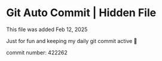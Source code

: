 # Git Auto Commit | Hidden File

This file was added Feb 12, 2025

Just for fun and keeping my daily git commit active 🤪

commit number: 422262
